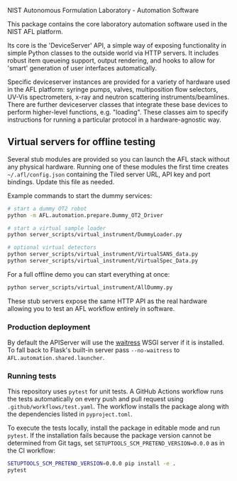 NIST Autonomous Formulation Laboratory - Automation Software

This package contains the core laboratory automation software used in the NIST AFL platform.

Its core is the 'DeviceServer' API, a simple way of exposing functionality in simple Python classes to the outside world via HTTP servers.  It includes robust item queueing support, output rendering, and hooks to allow for 'smart' generation of user interfaces automatically.

Specific deviceserver instances are provided for a variety of hardware used in the AFL platform: syringe pumps, valves, multiposition flow selectors, UV-Vis spectrometers, x-ray and neutron scattering instruments/beamlines.  There are further deviceserver classes that integrate these base devices to perform higher-level functions, e.g. "loading".  These classes aim to specify instructions for running a particular protocol in a hardware-agnostic way.


## Virtual servers for offline testing

Several stub modules are provided so you can launch the AFL stack without any physical hardware. Running one of these modules the first time creates `~/.afl/config.json` containing the Tiled server URL, API key and port bindings. Update this file as needed.

Example commands to start the dummy services:

```bash
# start a dummy OT2 robot
python -m AFL.automation.prepare.Dummy_OT2_Driver

# start a virtual sample loader
python server_scripts/virtual_instrument/DummyLoader.py

# optional virtual detectors
python server_scripts/virtual_instrument/VirtualSANS_data.py
python server_scripts/virtual_instrument/VirtualSpec_Data.py
```

For a full offline demo you can start everything at once:

```bash
python server_scripts/virtual_instrument/AllDummy.py
```

These stub servers expose the same HTTP API as the real hardware allowing you to test an AFL workflow entirely in software.


### Production deployment
By default the APIServer will use the [waitress](https://docs.pylonsproject.org/projects/waitress/en/stable/) WSGI server if it is installed. To fall back to Flask's built-in server pass `--no-waitress` to `AFL.automation.shared.launcher`.

### Running tests
This repository uses `pytest` for unit tests. A GitHub Actions workflow runs the
tests automatically on every push and pull request using
`.github/workflows/test.yaml`. The workflow installs the package along with the
dependencies listed in `pyproject.toml`.

To execute the tests locally, install the package in editable mode and run
`pytest`. If the installation fails because the package version cannot be
determined from Git tags, set `SETUPTOOLS_SCM_PRETEND_VERSION=0.0.0` as in the
CI workflow:

```bash
SETUPTOOLS_SCM_PRETEND_VERSION=0.0.0 pip install -e .
pytest
```
